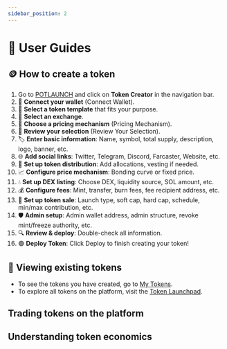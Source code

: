 ```yaml
---
sidebar_position: 2
---
```


# 📖 User Guides

## 🪙 How to create a token

1. Go to [POTLAUNCH](https://potlaunch.com) and click on **Token Creator** in the navigation bar.
2. 🦊 **Connect your wallet** (Connect Wallet).
3. 🧩 **Select a token template** that fits your purpose.
4. 🔄 **Select an exchange**.
5. 💸 **Choose a pricing mechanism** (Pricing Mechanism).
6. 📝 **Review your selection** (Review Your Selection).
7. 🏷️ **Enter basic information**: Name, symbol, total supply, description, logo, banner, etc.
8. 🌐 **Add social links**: Twitter, Telegram, Discord, Farcaster, Website, etc.
9. 🎁 **Set up token distribution**: Add allocations, vesting if needed.
10. 📈 **Configure price mechanism**: Bonding curve or fixed price.
11. 💧 **Set up DEX listing**: Choose DEX, liquidity source, SOL amount, etc.
12. 💰 **Configure fees**: Mint, transfer, burn fees, fee recipient address, etc.
13. 🚀 **Set up token sale**: Launch type, soft cap, hard cap, schedule, min/max contribution, etc.
14. 🛡️ **Admin setup**: Admin wallet address, admin structure, revoke mint/freeze authority, etc.
15. 🔍 **Review & deploy**: Double-check all information.
16. 🟢 **Deploy Token**: Click Deploy to finish creating your token!

## 👀 Viewing existing tokens

- To see the tokens you have created, go to [My Tokens](https://https://potlaunch.com/my-tokens).
- To explore all tokens on the platform, visit the [Token Launchpad](https://https://potlaunch.com).

## Trading tokens on the platform

## Understanding token economics

